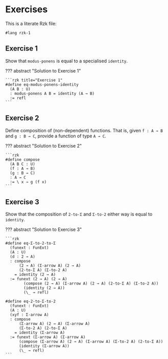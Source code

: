# Exercises

This is a literate Rzk file:

```rzk
#lang rzk-1
```

## Exercise 1

Show that `modus-ponens` is equal to a specialised `identity`.

??? abstract "Solution to Exercise 1"

    ```rzk title="Exercise 1"
    #define eq-modus-ponens-identity
      (A B : U)
      : modus-ponens A B = identity (A → B)
      := refl
    ```

## Exercise 2

Define composition of (non-dependent) functions. That is, given `f : A → B`
and `g : B → C`, provide a function of type `A → C`.

??? abstract "Solution to Exercise 2"

    ```rzk
    #define compose
      (A B C : U)
      (f : A → B)
      (g : B → C)
      : A → C
      := \ x → g (f x)
    ```

## Exercise 3

Show that the composition of `2-to-Σ` and `Σ-to-2` either way
is equal to `identity`.

??? abstract "Solution to Exercise 3"

    ```rzk
    #define eq-Σ-to-2-to-Σ
      (funext : FunExt)
      (A : U)
      (d : 2 → A)
      : compose
          (2 → A) (Σ-arrow A) (2 → A)
          (2-to-Σ A) (Σ-to-2 A)
        = identity (2 → A)
      := funext (2 → A) (2 → A)
            (compose (2 → A) (Σ-arrow A) (2 → A) (2-to-Σ A) (Σ-to-2 A))
            (identity (2 → A))
            (\_ → refl)

    #define eq-2-to-Σ-to-2
      (funext : FunExt)
      (A : U)
      (xyf : Σ-arrow A)
      : compose
          (Σ-arrow A) (2 → A) (Σ-arrow A)
          (Σ-to-2 A) (2-to-Σ A)
        = identity (Σ-arrow A)
      := funext (Σ-arrow A) (Σ-arrow A)
          (compose (Σ-arrow A) (2 → A) (Σ-arrow A) (Σ-to-2 A) (2-to-Σ A))
          (identity (Σ-arrow A))
          (\_ → refl)
    ```
